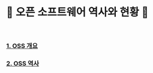 # :palm_tree: 오픈 소프트웨어 역사와 현황 :palm_tree:

<br>

### [ 1. OSS 개요 ](https://github.com/groupFive/5JO-REPOSITORY/blob/main/%EC%98%A4%ED%94%88%20%EC%86%8C%ED%94%84%ED%8A%B8%EC%9B%A8%EC%96%B4%20%EC%97%AD%EC%82%AC%EC%99%80%20%ED%98%84%ED%99%A9/1.%20%EC%98%A4%ED%94%88%EC%86%8C%EC%8A%A4%20%EC%86%8C%ED%94%84%ED%8A%B8%EC%9B%A8%EC%96%B4%20%EA%B0%9C%EC%9A%94.md) 

### [ 2. OSS 역사 ](https://github.com/groupFive/5JO-REPOSITORY/blob/main/OSS%20%EB%B3%B4%EA%B3%A0%EC%84%9C/OSS%20%EC%97%AD%EC%82%AC.md)

